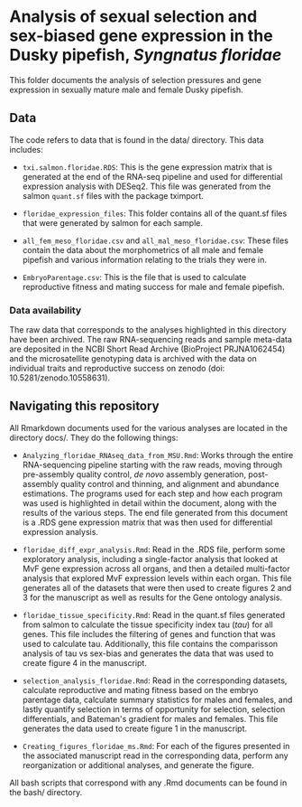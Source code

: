 # Analysis of sexual selection and sex-biased gene expression in the Dusky pipefish, _Syngnatus floridae_

This folder documents the analysis of selection pressures and gene expression in sexually mature male and female Dusky pipefish.

## Data
The code refers to data that is found in the data/ directory. This data includes:

  - `txi.salmon.floridae.RDS`: This is the gene expression matrix that is generated at the end of the RNA-seq pipeline and used for differential expression analysis with DESeq2. This file was generated from the salmon `quant.sf` files with the package tximport.
    
  - `floridae_expression_files`: This folder contains all of the quant.sf files that were generated by salmon for each sample.
    
  - `all_fem_meso_floridae.csv` and `all_mal_meso_floridae.csv`: These files contain the data about the morphometrics of all male and female pipefish and various information relating to the trials they were in.

  - `EmbryoParentage.csv`: This is the file that is used to calculate reproductive fitness and mating success for male and female pipefish.

### Data availability
The raw data that corresponds to the analyses highlighted in this directory have been archived. The raw RNA-sequencing reads and sample meta-data are deposited in the NCBI Short Read Archive (BioProject PRJNA1062454) and the microsatellite genotyping data is archived with the data on individual traits and reproductive success on zenodo (doi: 10.5281/zenodo.10558631).

## Navigating this repository
All Rmarkdown documents used for the various analyses are located in the directory docs/. They do the following things:

  - `Analyzing_floridae_RNAseq_data_from_MSU.Rmd`: Works through the entire RNA-sequencing pipeline starting with the raw reads, moving through pre-assembly quality control, _de novo_ assembly generation, post-assembly quality control and thinning, and alignment and abundance estimations. The programs used for each step and how each program was used is highlighted in detail within the document, along with the results of the various steps. The end file generated from this document is a .RDS gene expression matrix that was then used for differential expression analysis.

  - `floridae_diff_expr_analysis.Rmd`: Read in the .RDS file, perform some exploratory analysis, including a single-factor analysis that looked at MvF gene expression across all organs, and then a detailed multi-factor analysis that explored MvF expression levels within each organ. This file generates all of the datasets that were then used to create figures 2 and 3 for the manuscript as well as results for the Gene ontology analysis.

  - `floridae_tissue_specificity.Rmd`: Read in the quant.sf files generated from salmon to calculate the tissue specificity index tau ($tau$) for all genes. This file includes the filtering of genes and function that was used to calculate tau. Additionally, this file contains the comparisson analysis of tau vs sex-bias and generates the data that was used to create figure 4 in the manuscript.

  - `selection_analysis_floridae.Rmd`: Read in the corresponding datasets, calculate reproductive and mating fitness based on the embryo parentage data, calculate summary statistics for males and females, and lastly quantify selection in terms of opportunity for selection, selection differentials, and Bateman's gradient for males and females. This file generates the data used to create figure 1 in the manuscript.

  - `Creating_figures_floridae_ms.Rmd`: For each of the figures presented in the associated manuscript read in the corresponding data, perform any reorganization or additional analyses, and generate the figure.

All bash scripts that correspond with any .Rmd documents can be found in the bash/ directory.

